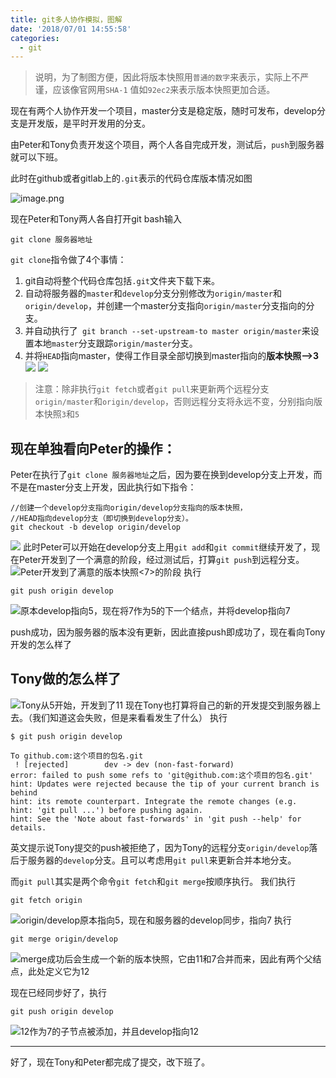 ```yaml
---
title: git多人协作模拟，图解
date: '2018/07/01 14:55:58'
categories:
  - git
---
```




> 说明，为了制图方便，因此将版本快照用`普通的数字`来表示，实际上不严谨，应该像官网用`SHA-1` 值如`92ec2`来表示版本快照更加合适。

现在有两个人协作开发一个项目，master分支是稳定版，随时可发布，develop分支是开发版，是平时开发用的分支。

由Peter和Tony负责开发这个项目，两个人各自完成开发，测试后，`push`到服务器就可以下班。

此时在github或者gitlab上的`.git`表示的代码仓库版本情况如图


![image.png](https://upload-images.jianshu.io/upload_images/7177220-dc1eaec579917410.png?imageMogr2/auto-orient/strip%7CimageView2/2/w/1240)

现在Peter和Tony两人各自打开git bash输入
```
git clone 服务器地址
```
`git clone`指令做了4个事情：
1. git自动将整个代码仓库包括`.git`文件夹下载下来。
2. 自动将服务器的`master`和`develop`分支分别修改为`origin/master`和`origin/develop`，并创建一个master分支指向`origin/master`分支指向的分支。
3. 并自动执行了`
git branch --set-upstream-to master origin/master`来设置本地`master`分支跟踪`origin/master`分支。
4. 并将`HEAD`指向master，使得工作目录全部切换到master指向的**版本快照-->3**
![](https://upload-images.jianshu.io/upload_images/7177220-fcf78898bebfc417.png?imageMogr2/auto-orient/strip%7CimageView2/2/w/1240)
![](https://upload-images.jianshu.io/upload_images/7177220-d37ae374ddc3ea19.png?imageMogr2/auto-orient/strip%7CimageView2/2/w/1240)

> 注意：除非执行`git fetch`或者`git pull`来更新两个远程分支`origin/master`和`origin/develop`，否则远程分支将永远不变，分别指向版本快照`3`和`5`


## 现在单独看向Peter的操作：
Peter在执行了`git clone 服务器地址`之后，因为要在换到develop分支上开发，而不是在master分支上开发，因此执行如下指令：
```
//创建一个develop分支指向origin/develop分支指向的版本快照，
//HEAD指向develop分支（即切换到develop分支）。
git checkout -b develop origin/develop
```
![](https://upload-images.jianshu.io/upload_images/7177220-39554b0018a7bedf.png?imageMogr2/auto-orient/strip%7CimageView2/2/w/1240)
此时Peter可以开始在develop分支上用`git add`和`git commit`继续开发了，现在Peter开发到了一个满意的阶段，经过测试后，打算`git push`到远程分支。
![Peter开发到了满意的版本快照<7>的阶段](https://upload-images.jianshu.io/upload_images/7177220-6249d19f318b7639.png?imageMogr2/auto-orient/strip%7CimageView2/2/w/1240)
执行
```
git push origin develop
```
![原本develop指向5，现在将7作为5的下一个结点，并将develop指向7](https://upload-images.jianshu.io/upload_images/7177220-9a7e6eb652aea306.png?imageMogr2/auto-orient/strip%7CimageView2/2/w/1240)

push成功，因为服务器的版本没有更新，因此直接push即成功了，现在看向Tony开发的怎么样了
## Tony做的怎么样了
![Tony从5开始，开发到了11](https://upload-images.jianshu.io/upload_images/7177220-73fc3058e0bf890c.png?imageMogr2/auto-orient/strip%7CimageView2/2/w/1240)
现在Tony也打算将自己的新的开发提交到服务器上去。（我们知道这会失败，但是来看看发生了什么）
执行
```
$ git push origin develop

To github.com:这个项目的包名.git
 ! [rejected]        dev -> dev (non-fast-forward)
error: failed to push some refs to 'git@github.com:这个项目的包名.git'
hint: Updates were rejected because the tip of your current branch is behind
hint: its remote counterpart. Integrate the remote changes (e.g.
hint: 'git pull ...') before pushing again.
hint: See the 'Note about fast-forwards' in 'git push --help' for details.
```
英文提示说Tony提交的push被拒绝了，因为Tony的远程分支`origin/develop`落后于服务器的`develop`分支。且可以考虑用`git pull`来更新合并本地分支。

而`git pull`其实是两个命令`git fetch`和`git merge`按顺序执行。
我们执行
```
git fetch origin
```
![origin/develop原本指向5，现在和服务器的develop同步，指向7](https://upload-images.jianshu.io/upload_images/7177220-31c923e4a02c0102.png?imageMogr2/auto-orient/strip%7CimageView2/2/w/1240)
执行
```
git merge origin/develop
```
![merge成功后会生成一个新的版本快照，它由11和7合并而来，因此有两个父结点，此处定义它为12](https://upload-images.jianshu.io/upload_images/7177220-21451a0dc84005bc.png?imageMogr2/auto-orient/strip%7CimageView2/2/w/1240)

现在已经同步好了，执行
```
git push origin develop
```
![12作为7的子节点被添加，并且develop指向12](https://upload-images.jianshu.io/upload_images/7177220-f0065661723533a4.png?imageMogr2/auto-orient/strip%7CimageView2/2/w/1240)

---
好了，现在Tony和Peter都完成了提交，改下班了。






                                                                                                                                                                                                                                                                                                                                                                                                                                                                                                                                                                                                                                                                                                                                                                                                                                                                                                                                                                                                                                                                                                                                                                                                                                                                                                                                                                                                                                                                                                                                                                                                                                                                                                                                                                                                                                                                                                                                                                                                                                                                                                                                                                                                                                                                                                                                                                                                                                                                                                                                                                                                                                                                                                                                                                                                                                                                                                                                                                                                                                                                                                                                                                                                                                                                                                                                                                                                                                                                                                                                                                                                                                                                                                                                                                                                                                                                                                                                                                                                                                                                                                                                                                                                                                                                                                                                                                                                                                                                                                                                                                                                                                                                                                                                                                                                                                                                                                                                                                                                                                                                                                                                                                                                                                                                                                                                                                                                                                                                                                                                           